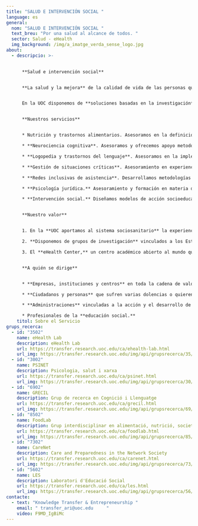 ```yaml
---
title: "SALUD E INTERVENCIÓN SOCIAL "
language: es
general:
  nom: "SALUD E INTERVENCIÓN SOCIAL "
  text_breu: "Por una salud al alcance de todos. "
  sector: Salud - eHealth
  img_background: /img/a_imatge_verda_sense_logo.jpg
about:
  - descripcio: >-
      

      **Salud e intervención social**


      **La salud y la mejora** de la calidad de vida de las personas que sufren dolencias es un reto social complejo que hay que abordar desde una perspectiva abierta con un conocimiento experto y con todas las herramientas a nuestro alcance. 


      En la UOC disponemos de **soluciones basadas en la investigación** y la innovación con el objetivo final de generar un impacto positivo en la salud y la calidad de vida de todos los ciudadanos en ámbitos como la nutrición y los **trastornos alimentarios, la psicología y la neurociencia cognitiva**, la logopedia y los trastornos de lenguaje, o la gestión de situaciones críticas. También ofrecemos servicios de acción socioeducativa y práctica profesional de la educación social.


      **Nuestros servicios**


      * Nutrición y trastornos alimentarios. Asesoramos en la definición de programas de alimentación **saludable y actividad física, mediante el uso de la salud electrónica y las TIC,** en especial para abordar las dolencias crónicas como el sobrepeso. También analizamos la evolución de los patrones y los comportamientos alimentarios desde una perspectiva sociocultural.

      * **Neurociencia cognitiva**. Asesoramos y ofrecemos apoyo metodológico en el diseño de intervenciones neuropsicológicas clínicas con técnicas de estimulación cerebral no invasivas. 

      * **Logopedia y trastornos del lenguaje**. Asesoramos en la implementación de evidencias científicas en los modelos de intervención y detección precoz en el ámbito de la logopedia y en la estimulación para recuperación del lenguaje en niños con TEL.

      * **Gestión de situaciones críticas**. Asesoramiento en experiencias y gestión emocional del duelo así como el análisis del impacto de las nuevas tecnologías en este ámbito.

      * **Redes inclusivas de asistencia**. Desarrollamos metodologías de participación inclusivas para el diseño de tecnologías, servicios y políticas de cuidado. También realizamos estudios sobre nuevas formas de acción colectiva y apoyo social en el campo del envejecimiento, la discapacidad y las dolencias crónicas.

      * **Psicología jurídica.** Asesoramiento y formación en materia de prevención e intervención en ámbitos afines a la psicología jurídica tanto en empresas privadas como públicas.

      * **Intervención social.** Diseñamos modelos de acción socioeducativa y ofrecemos asesoramiento y consultoría para el desarrollo profesional de la educación social.


      **Nuestro valor**


      1. En la **UOC aportamos al sistema sociosanitario** la experiencia de profesionales especializados, herramientas y aplicaciones basadas en las tecnologías de la información y la comunicación (TIC) para mejorar la calidad de vida de las personas y facilitar el trabajo de la comunidad médico-científica.

      2. **Disponemos de grupos de investigación** vinculados a los Estudios de Salud y de Psicología y Ciencias de la Educación en varios ámbitos que procuran la mejora del sistema sanitario, de los profesionales y del bienestar de las personas.

      3. El **eHealth Center,** un centro académico abierto al mundo que tiene como objetivo educar y capacitar a los profesionales y ciudadanos comunes, mediante el uso de tecnologías, para liderar el cambio de paradigma en salud. Centrado en las personas, mediante la investigación, la educación y la orientación, para contribuir al progreso y al bienestar de la sociedad.


      **A quién se dirige**


      * **Empresas, instituciones y centros** en toda la cadena de valor del sector sociosanitario.

      * **Ciudadanos y personas** que sufren varias dolencias o quieren mejorar su bienestar.

      * **Administraciones** vinculadas a la acción y el desarrollo de la política socioeducativa.

      * Profesionales de la **educación social.**
    titol: Sobre el Servicio
grups_recerca:
  - id: "3502"
    name: eHealth Lab
    description: eHealth Lab
    url: https://transfer.research.uoc.edu/ca/ehealth-lab.html
    url_img: https://transfer.research.uoc.edu/img/api/grupsrecerca/35/image/1594279756413
  - id: "3002"
    name: PSINET
    description: Psicologia, salut i xarxa
    url: https://transfer.research.uoc.edu/ca/psinet.html
    url_img: https://transfer.research.uoc.edu/img/api/grupsrecerca/30/image/1594203037039
  - id: "6902"
    name: GRECIL
    description: Grup de recerca en Cognició i Llenguatge
    url: https://transfer.research.uoc.edu/ca/grecil.html
    url_img: https://transfer.research.uoc.edu/img/api/grupsrecerca/69/image/1588435812349
  - id: "8502"
    name: FoodLab
    description: Grup interdisciplinar en alimentació, nutrició, societat i salut
    url: https://transfer.research.uoc.edu/ca/foodlab.html
    url_img: https://transfer.research.uoc.edu/img/api/grupsrecerca/85/image/1594196169348
  - id: "7302"
    name: CareNet
    description: Care and Preparedness in the Network Society
    url: https://transfer.research.uoc.edu/ca/carenet.html
    url_img: https://transfer.research.uoc.edu/img/api/grupsrecerca/73/image/1580718947741
  - id: "5602"
    name: LES
    description: Laboratori d'Educació Social
    url: https://transfer.research.uoc.edu/ca/les.html
    url_img: https://transfer.research.uoc.edu/img/api/grupsrecerca/56/image/1594104732405
contacte:
  - text: "Knowledge Transfer & Entrepreneurship "
    email: " transfer_ari@uoc.edu     "
    video: F9MD_IgBiMc
---
```

